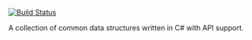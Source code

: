 [![Build Status](https://travis-ci.org/mpaauw/data-structures-csharp.svg?branch=master)](https://travis-ci.org/mpaauw/data-structures-csharp)

A collection of common data structures written in C# with API support.
